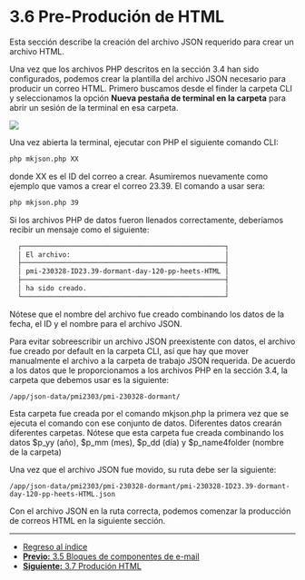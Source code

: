 # **3.6 Pre-Produción de HTML**

Esta sección describe la creación del archivo JSON requerido para crear un archivo HTML.

Una vez que los archivos PHP descritos en la sección 3.4 han sido configurados, podemos crear la plantilla del archivo JSON necesario para producir un correo HTML. Primero buscamos desde el finder la carpeta CLI y seleccionamos la opción **Nueva pestaña de terminal en la carpeta** para abrir un sesión de la terminal en esa carpeta.

![](https://i.imgur.com/1fd2vcP.png)


Una vez abierta la terminal, ejecutar con PHP el siguiente comando CLI:

  ```bash
  php mkjson.php XX
  ```

donde XX es el ID del correo a crear. Asumiremos nuevamente como ejemplo que vamos a crear el correo 23.39. El comando a usar sera:

  ```bash
  php mkjson.php 39
  ```

Si los archivos PHP de datos fueron llenados correctamente, deberíamos recibir un mensaje como el siguiente:


  ```bash
    ┌──────────────────────────────────────────────────┐
    │ El archivo:                                      │
    ├──────────────────────────────────────────────────┤
    │ pmi-230328-ID23.39-dormant-day-120-pp-heets-HTML │
    ├──────────────────────────────────────────────────┤
    │ ha sido creado.                                  │
    └──────────────────────────────────────────────────┘
  ```

Nótese que el nombre del archivo fue creado combinando los datos de la fecha, el ID y el nombre para el archivo JSON.

Para evitar sobreescribir un archivo JSON preexistente con datos, el archivo fue creado por default en la carpeta CLI, así que hay que mover manualmente el archivo a la carpeta de trabajo JSON requerida. De acuerdo a los datos que le proporcionamos a los archivos PHP en la sección 3.4, la carpeta que debemos usar es la siguiente:

    /app/json-data/pmi2303/pmi-230328-dormant/

Esta carpeta fue creada por el comando mkjson.php la primera vez que se ejecuta el comando con ese conjunto de datos. Diferentes datos crearán diferentes carpetas. Nótese que esta carpeta fue creada combinando los datos $p_yy (año), $p_mm (mes), $p_dd (día) y $p_name4folder (nombre de la carpeta)

Una vez que el archivo JSON fue movido, su ruta debe ser la siguiente:

    /app/json-data/pmi2303/pmi-230328-dormant/pmi-230328-ID23.39-dormant-day-120-pp-heets-HTML.json

Con el archivo JSON en la ruta correcta, podemos comenzar la producción de correos HTML en la siguiente sección.


___

* [Regreso al índice](README.md)
* [**Previo:** 3.5 Bloques de componentes de e-mail](3_5_componentes_email.md)
* [**Siguiente:** 3.7 Produción HTML](3_7_Produccion_HTML.md)
